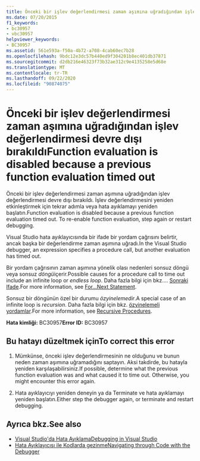 ```yaml
---
title: Önceki bir işlev değerlendirmesi zaman aşımına uğradığından işlev değerlendirmesi devre dışı bırakıldı
ms.date: 07/20/2015
f1_keywords:
- bc30957
- vbc30957
helpviewer_keywords:
- BC30957
ms.assetid: 561e593a-f50a-4b72-a708-4cab60ec7b28
ms.openlocfilehash: 9bdc12e3dc57b440ed9f304201b8ec401db37871
ms.sourcegitcommit: d2db216e46323f73b32ae312c9e4135258e5d68e
ms.translationtype: MT
ms.contentlocale: tr-TR
ms.lasthandoff: 09/22/2020
ms.locfileid: "90874075"
---
```

# <a name="function-evaluation-is-disabled-because-a-previous-function-evaluation-timed-out"></a><span data-ttu-id="ebda8-102">Önceki bir işlev değerlendirmesi zaman aşımına uğradığından işlev değerlendirmesi devre dışı bırakıldı</span><span class="sxs-lookup"><span data-stu-id="ebda8-102">Function evaluation is disabled because a previous function evaluation timed out</span></span>

<span data-ttu-id="ebda8-103">Önceki bir işlev değerlendirmesi zaman aşımına uğradığından işlev değerlendirmesi devre dışı bırakıldı. İşlev değerlendirmesini yeniden etkinleştirmek için tekrar adımla veya hata ayıklamayı yeniden başlatın.</span><span class="sxs-lookup"><span data-stu-id="ebda8-103">Function evaluation is disabled because a previous function evaluation timed out. To re-enable function evaluation, step again or restart debugging.</span></span>  
  
 <span data-ttu-id="ebda8-104">Visual Studio hata ayıklayıcısında bir ifade bir yordam çağrısını belirtir, ancak başka bir değerlendirme zaman aşımına uğradı.</span><span class="sxs-lookup"><span data-stu-id="ebda8-104">In the Visual Studio debugger, an expression specifies a procedure call, but another evaluation has timed out.</span></span>  
  
 <span data-ttu-id="ebda8-105">Bir yordam çağrısının zaman aşımına yönelik olası nedenleri sonsuz döngü veya sonsuz *döngü*içerir.</span><span class="sxs-lookup"><span data-stu-id="ebda8-105">Possible causes for a procedure call to time out include an infinite loop or *endless loop*.</span></span> <span data-ttu-id="ebda8-106">Daha fazla bilgi için bkz.... [ Sonraki Ifade](../statements/for-next-statement.md).</span><span class="sxs-lookup"><span data-stu-id="ebda8-106">For more information, see [For...Next Statement](../statements/for-next-statement.md).</span></span>  
  
 <span data-ttu-id="ebda8-107">Sonsuz bir döngünün özel bir durumu *özyinelemedir*.</span><span class="sxs-lookup"><span data-stu-id="ebda8-107">A special case of an infinite loop is *recursion*.</span></span> <span data-ttu-id="ebda8-108">Daha fazla bilgi için bkz. [özyinelemeli yordamlar](../../programming-guide/language-features/procedures/recursive-procedures.md).</span><span class="sxs-lookup"><span data-stu-id="ebda8-108">For more information, see [Recursive Procedures](../../programming-guide/language-features/procedures/recursive-procedures.md).</span></span>  
  
 <span data-ttu-id="ebda8-109">**Hata kimliği:** BC30957</span><span class="sxs-lookup"><span data-stu-id="ebda8-109">**Error ID:** BC30957</span></span>  
  
## <a name="to-correct-this-error"></a><span data-ttu-id="ebda8-110">Bu hatayı düzeltmek için</span><span class="sxs-lookup"><span data-stu-id="ebda8-110">To correct this error</span></span>  
  
1. <span data-ttu-id="ebda8-111">Mümkünse, önceki işlev değerlendirmesinin ne olduğunu ve bunun neden zaman aşımına uğramadığını saptayın. Aksi takdirde, bu hatayla yeniden karşılaşabilirsiniz.</span><span class="sxs-lookup"><span data-stu-id="ebda8-111">If possible, determine what the previous function evaluation was and what caused it to time out. Otherwise, you might encounter this error again.</span></span>  
  
2. <span data-ttu-id="ebda8-112">Hata ayıklayıcıyı yeniden deneyin ya da Terminate ve hata ayıklamayı yeniden başlatın.</span><span class="sxs-lookup"><span data-stu-id="ebda8-112">Either step the debugger again, or terminate and restart debugging.</span></span>  
  
## <a name="see-also"></a><span data-ttu-id="ebda8-113">Ayrıca bkz.</span><span class="sxs-lookup"><span data-stu-id="ebda8-113">See also</span></span>

- [<span data-ttu-id="ebda8-114">Visual Studio'da Hata Ayıklama</span><span class="sxs-lookup"><span data-stu-id="ebda8-114">Debugging in Visual Studio</span></span>](/visualstudio/debugger/debugger-feature-tour)
- [<span data-ttu-id="ebda8-115">Hata Ayıklayıcısı ile Kodlarda gezinme</span><span class="sxs-lookup"><span data-stu-id="ebda8-115">Navigating through Code with the Debugger</span></span>](/visualstudio/debugger/navigating-through-code-with-the-debugger)
